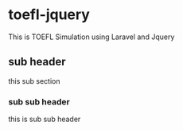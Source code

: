 # toefl-jquery
This is TOEFL Simulation using Laravel and Jquery

## sub header

this sub section

### sub sub header

this is sub sub header